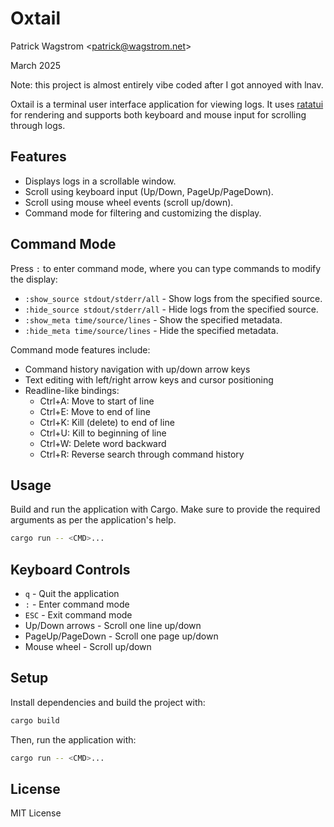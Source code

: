 # Oxtail

Patrick Wagstrom &lt;patrick@wagstrom.net&gt;

March 2025

Note: this project is almost entirely vibe coded after I got annoyed with lnav.

Oxtail is a terminal user interface application for viewing logs. It uses [ratatui](https://github.com/ratatui-org/ratatui) for rendering and supports both keyboard and mouse input for scrolling through logs.

## Features

- Displays logs in a scrollable window.
- Scroll using keyboard input (Up/Down, PageUp/PageDown).
- Scroll using mouse wheel events (scroll up/down).
- Command mode for filtering and customizing the display.

## Command Mode

Press `:` to enter command mode, where you can type commands to modify the display:

- `:show_source stdout/stderr/all` - Show logs from the specified source.
- `:hide_source stdout/stderr/all` - Hide logs from the specified source.
- `:show_meta time/source/lines` - Show the specified metadata.
- `:hide_meta time/source/lines` - Hide the specified metadata.

Command mode features include:
- Command history navigation with up/down arrow keys
- Text editing with left/right arrow keys and cursor positioning
- Readline-like bindings:
  - Ctrl+A: Move to start of line
  - Ctrl+E: Move to end of line
  - Ctrl+K: Kill (delete) to end of line
  - Ctrl+U: Kill to beginning of line
  - Ctrl+W: Delete word backward
  - Ctrl+R: Reverse search through command history

## Usage

Build and run the application with Cargo. Make sure to provide the required arguments as per the application's help.

```bash
cargo run -- <CMD>...
```

## Keyboard Controls

- `q` - Quit the application
- `:` - Enter command mode
- `ESC` - Exit command mode
- Up/Down arrows - Scroll one line up/down
- PageUp/PageDown - Scroll one page up/down
- Mouse wheel - Scroll up/down

## Setup

Install dependencies and build the project with:

```bash
cargo build
```

Then, run the application with:

```bash
cargo run -- <CMD>...
```

## License

MIT License
